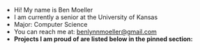 - Hi! My name is Ben Moeller  
- I am currently a senior at the University of Kansas
- Major: Computer Science  
- You can reach me at: benlynnmoeller@gmail.com  
- **Projects I am proud of are listed below in the pinned section:**
